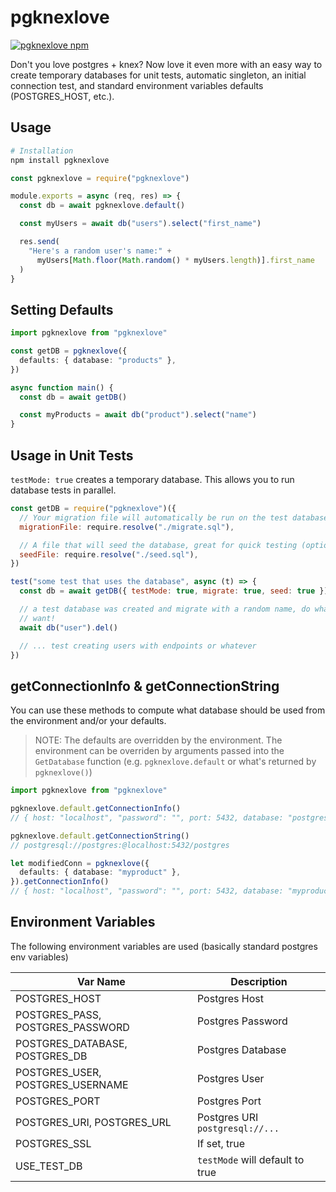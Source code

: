 # pgknexlove

[![pgknexlove npm](https://badge.fury.io/js/pgknexlove.svg)](https://www.npmjs.com/package/pgknexlove)

Don't you love postgres + knex? Now love it even more with an easy way to create
temporary databases for unit tests, automatic singleton, an initial connection test,
and standard environment variables defaults (POSTGRES_HOST, etc.).

## Usage

```bash
# Installation
npm install pgknexlove
```

```javascript
const pgknexlove = require("pgknexlove")

module.exports = async (req, res) => {
  const db = await pgknexlove.default()

  const myUsers = await db("users").select("first_name")

  res.send(
    "Here's a random user's name:" +
      myUsers[Math.floor(Math.random() * myUsers.length)].first_name
  )
}
```

## Setting Defaults

```ts
import pgknexlove from "pgknexlove"

const getDB = pgknexlove({
  defaults: { database: "products" },
})

async function main() {
  const db = await getDB()

  const myProducts = await db("product").select("name")
}
```

## Usage in Unit Tests

`testMode: true` creates a temporary database. This allows you to run database
tests in parallel.

```javascript
const getDB = require("pgknexlove")({
  // Your migration file will automatically be run on the test database (optional)
  migrationFile: require.resolve("./migrate.sql"),

  // A file that will seed the database, great for quick testing (optional)
  seedFile: require.resolve("./seed.sql"),
})

test("some test that uses the database", async (t) => {
  const db = await getDB({ testMode: true, migrate: true, seed: true })

  // a test database was created and migrate with a random name, do whatever you
  // want!
  await db("user").del()

  // ... test creating users with endpoints or whatever
})
```

## getConnectionInfo & getConnectionString

You can use these methods to compute what database should be used from the
environment and/or your defaults.

> NOTE: The defaults are overridden by the environment. The environment can
> be overriden by arguments passed into the `GetDatabase` function (e.g.
> `pgknexlove.default` or what's returned by `pgknexlove()`)

```ts
import pgknexlove from "pgknexlove"

pgknexlove.default.getConnectionInfo()
// { host: "localhost", "password": "", port: 5432, database: "postgres", user: "postgres" }

pgknexlove.default.getConnectionString()
// postgresql://postgres:@localhost:5432/postgres

let modifiedConn = pgknexlove({
  defaults: { database: "myproduct" },
}).getConnectionInfo()
// { host: "localhost", "password": "", port: 5432, database: "myproduct", user: "postgres" }
```

## Environment Variables

The following environment variables are used (basically standard postgres env variables)

| Var Name                         | Description                     |
| -------------------------------- | ------------------------------- |
| POSTGRES_HOST                    | Postgres Host                   |
| POSTGRES_PASS, POSTGRES_PASSWORD | Postgres Password               |
| POSTGRES_DATABASE, POSTGRES_DB   | Postgres Database               |
| POSTGRES_USER, POSTGRES_USERNAME | Postgres User                   |
| POSTGRES_PORT                    | Postgres Port                   |
| POSTGRES_URI, POSTGRES_URL       | Postgres URI `postgresql://...` |
| POSTGRES_SSL                     | If set, true                    |
| USE_TEST_DB                      | `testMode` will default to true |
